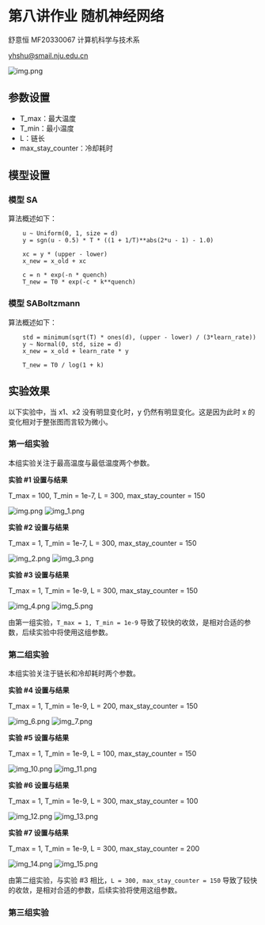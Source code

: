 # 第八讲作业 随机神经网络

舒意恒 MF20330067 计算机科学与技术系

yhshu@smail.nju.edu.cn

![img.png](img/img.png)

## 参数设置

- T_max：最大温度
- T_min：最小温度
- L：链长
- max_stay_counter：冷却耗时

## 模型设置

### 模型 SA

算法概述如下：

```
    u ~ Uniform(0, 1, size = d)
    y = sgn(u - 0.5) * T * ((1 + 1/T)**abs(2*u - 1) - 1.0)

    xc = y * (upper - lower)
    x_new = x_old + xc

    c = n * exp(-n * quench)
    T_new = T0 * exp(-c * k**quench)
```

###  模型 SABoltzmann

算法概述如下：

```
    std = minimum(sqrt(T) * ones(d), (upper - lower) / (3*learn_rate))
    y ~ Normal(0, std, size = d)
    x_new = x_old + learn_rate * y

    T_new = T0 / log(1 + k)
```

## 实验效果

以下实验中，当 x1、x2 没有明显变化时，y 仍然有明显变化。这是因为此时 x 的变化相对于整张图而言较为微小。


### 第一组实验

本组实验关注于最高温度与最低温度两个参数。

**实验 #1 设置与结果**

T_max = 100, T_min = 1e-7, L = 300, max_stay_counter = 150

![img.png](img.png)
![img_1.png](img_1.png)

**实验 #2 设置与结果**

T_max = 1, T_min = 1e-7, L = 300, max_stay_counter = 150

![img_2.png](img_2.png)
![img_3.png](img_3.png)

**实验 #3 设置与结果**

T_max = 1, T_min = 1e-9, L = 300, max_stay_counter = 150

![img_4.png](img_4.png)
![img_5.png](img_5.png)


由第一组实验，`T_max = 1, T_min = 1e-9` 导致了较快的收敛，是相对合适的参数，后续实验中将使用这组参数。

### 第二组实验

本组实验关注于链长和冷却耗时两个参数。

**实验 #4 设置与结果**

T_max = 1, T_min = 1e-9, L = 200, max_stay_counter = 150

![img_6.png](img_6.png)
![img_7.png](img_7.png)

**实验 #5 设置与结果**

T_max = 1, T_min = 1e-9, L = 100, max_stay_counter = 150

![img_10.png](img_10.png)
![img_11.png](img_11.png)

**实验 #6 设置与结果**

T_max = 1, T_min = 1e-9, L = 300, max_stay_counter = 100

![img_12.png](img_12.png)
![img_13.png](img_13.png)

**实验 #7 设置与结果**

T_max = 1, T_min = 1e-9, L = 300, max_stay_counter = 200

![img_14.png](img_14.png)
![img_15.png](img_15.png)


由第二组实验，与实验 #3 相比，`L = 300, max_stay_counter = 150` 导致了较快的收敛，是相对合适的参数，后续实验将使用这组参数。

### 第三组实验

